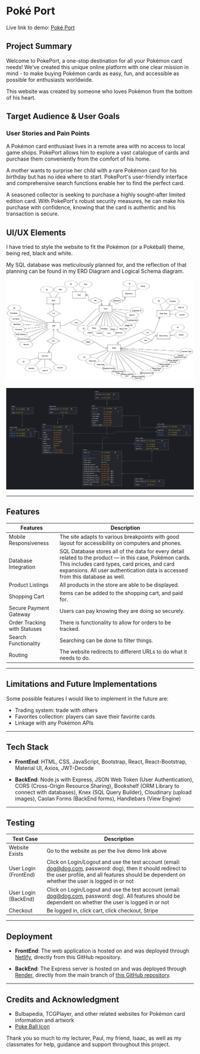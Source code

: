 # Poké Port

Live link to demo: [Poké Port](https://poke-port.netlify.app/)

## Project Summary

Welcome to PokePort, a one-stop destination for all your Pokémon card needs! We've created this unique online platform with one clear mission in mind - to make buying Pokémon cards as easy, fun, and accessible as possible for enthusiasts worldwide.

This website was created by someone who loves Pokémon from the bottom of his heart.

## Target Audience & User Goals

### User Stories and Pain Points

A Pokémon card enthusiast lives in a remote area with no access to local game shops. PokePort allows him to explore a vast catalogue of cards and purchase them conveniently from the comfort of his home.

A mother wants to surprise her child with a rare Pokémon card for his birthday but has no idea where to start. PokePort's user-friendly interface and comprehensive search functions enable her to find the perfect card.

A seasoned collector is seeking to purchase a highly sought-after limited edition card. With PokePort's robust security measures, he can make his purchase with confidence, knowing that the card is authentic and his transaction is secure.

## UI/UX Elements

I have tried to style the website to fit the Pokémon (or a Pokéball) theme, being red, black and white.

My SQL database was meticulously planned for, and the reflection of that planning can be found in my ERD Diagram and Logical Schema diagram.

![ERD Diagram](src/assets/resources/ERD.png)

![Logical Schema Diagram](src/assets/resources/LSD.png)

---

## Features
| Features | Description |
| ----------- | ----------- |
| Mobile Responsiveness | The site adapts to various breakpoints with good layout for accessibility on computers and phones. |
| Database Integration | SQL Database stores all of the data for every detail related to the product — in this case, Pokémon cards. This includes card types, card prices, and card expansions. All user authentication data is accessed from this database as well. |
| Product Listings | All products in the store are able to be displayed. |
| Shopping Cart | Items can be added to the shopping cart, and paid for. |
| Secure Payment Gateway | Users can pay knowing they are doing so securely. |
| Order Tracking with Statuses | There is functionality to allow for orders to be tracked. |
| Search Functionality | Searching can be done to filter things. |
| Routing | The website redirects to different URLs to do what it needs to do. |


---

## Limitations and Future Implementations

Some possible features I would like to implement in the future are:
- Trading system: trade with others
- Favorites collection: players can save their favorite cards
- Linkage with any Pokémon APIs

---

## Tech Stack

- **FrontEnd**: HTML, CSS, JavaScript, Bootstrap, React, React-Bootstrap, Material UI, Axios, JWT-Decode

- **BackEnd**: Node.js with Express, JSON Web Token (User Authentication), CORS (Cross-Origin Resource Sharing), Bookshelf (ORM Library to connect with databases), Knex (SQL Query Builder), Cloudinary (upload images), Caolan Forms (BackEnd forms), Handlebars (View Engine)

--- 

## Testing
| Test Case | Description |
| ----------- | ----------- |
| Website Exists | Go to the website as per the live demo link above |
| User Login (FrontEnd) | Click on Login/Logout and use the test account (email: dog@dog.com, password: dog), then it should redirect to the user profile, and all features should be dependent on whether the user is logged in or not |
| User Login (BackEnd) | Click on Login/Logout and use the test account (email: dog@dog.com, password: dog). All features should be dependent on whether the user is logged in or not |
| Checkout | Be logged in, click cart, click checkout, Stripe |

---

## Deployment

- **FrontEnd**: The web application is hosted on and was deployed through [Netlify](https://www.netlify.com/), directly from this GitHub repository.

- **BackEnd**: The Express server is hosted on and was deployed through [Render](https://render.com/), directly from the main branch of [this GitHub repository](https://github.com/shiv-iyer/Project-3-BackEnd).

---

## Credits and Acknowledgment

- Bulbapedia, TCGPlayer, and other related websites for Pokémon card information and artwork
- [Poke Ball Icon](https://en.wikipedia.org/wiki/File:Pok%C3%A9_Ball_icon.svg)

Thank you so much to my lecturer, Paul, my friend, Isaac, as well as my classmates for help, guidance and support throughout this project.